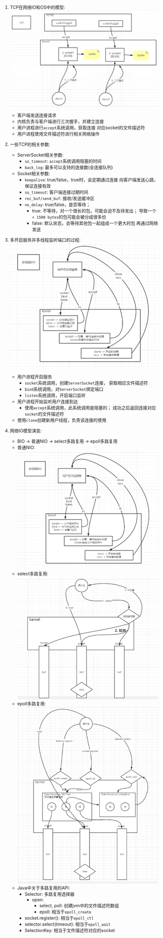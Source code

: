 1. TCP在网络IO和OS中的模型:
    ![TCP](./images/TCPInNetworkIO.png)
    - 客户端发送连接请求
    - 内核负责与客户端进行三次握手，并建立连接
    - 用户进程进行`accept`系统调用，获取连接
    对应socket的文件描述符
    - 用户进程使用文件描述符进行相关网络操作
    
2. 一些TCP的相关参数:
    - ServerSocket相关参数:
        - `so_timeout`: `accept`系统调用阻塞的时间
        - `back_log`: 最多可以支持的连接数(全连接队列)
    - Socket相关参数:
        - `keepalive`: true/false，true时，会定期通过连接
        向客户端发送心跳，保证连接有效
        - `so_timeout`: 客户端连接过期时间
        - `rec_buf/send_buf`: 接收/发送缓冲区
        - `no_delay`: true/false，是否等待；
            - true: 不等待，对一个很长的包，可能会迫不及待发出；
            导致一个`< 1500 bytes`的包可能会被分成很多份
            - false: 默认状态，会等待其他包一起组成一个更大的包
            再通过网络发送
    
3. 多开启服务并多线程监听端口的过程:
    ![service](./images/NetworkBIO.png)
    - 用户进程开启服务
        - `socket`系统调用，创建`ServerSocket`连接，
        获取相应文件描述符
        - `bind`系统调用，对`ServerSocket`绑定端口
        - `listen`系统调用，开启端口监听
    - 用户进程开始监听用户连接到达
        - 使用`accept`系统调用，此系统调用是阻塞的；
        成功之后返回连接对应`socket`的文件描述符
    - 使用`clone`创建新用户线程，负责该连接的使用
   
4. 网络IO模型演变:
    - BIO -> 普通NIO -> select多路复用 -> epoll多路复用
    - 普通NIO:
        ![BIO](./images/NetworkBIO.png)
    - select多路复用:
        ![select](./images/select多路复用.png)
    - epoll多路复用:
        ![epoll](./images/epoll.png)
    - Java中关于多路复用的API:
        - Selector: 多路复用选择器
            - open:
                - select, poll: 创建jvm中的文件描述符数组
                - epoll: 相当于`epoll_create`
        - socket.register(): 相当于`epoll_ctl`
        - selector.select(timeout): 相当于`epoll_wait`
        - SelectionKey: 相当于文件描述符对应的socket